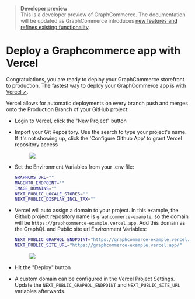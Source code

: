 > **Developer preview**  
> This is a developer preview of GraphCommerce. The documentation will be
> updated as GraphCommerce introduces
> [new features and refines existing functionality](https://github.com/ho-nl/m2-pwa/releases).

# Deploy a Graphcommerce app with Vercel

Congratulations, you are ready to deploy your GraphCommerce storefront to
production. The fastest way to deploy your GraphCommerce app is with
[Vercel ↗](https://vercel.com/).

Vercel allows for automatic deployments on every branch push and merges onto the
Production Branch of your GitHub project:

- Login to Vercel, click the "New Project" button
- Import your Git Repository. Use the search to type your project's name. If
  it's not showing up, click the 'Configure Github App' to grant Vercel
  repository access

  <figure>
    <img src="https://cdn-std.droplr.net/files/acc_857465/e62La4"/>
  </figure>

- Set the Environment Variables from your .env file:

  ```bash
  GRAPHCMS_URL=""
  MAGENTO_ENDPOINT=""
  IMAGE_DOMAINS=""
  NEXT_PUBLIC_LOCALE_STORES=""
  NEXT_PUBLIC_DISPLAY_INCL_TAX=""
  ```

- Vercel will auto assign a domain to your project. In this example, the Github
  project repository name is `graphcommerce-example`, so the domain will be
  `https://graphcommerce-example.vercel.app`. Add this domain as the GraphQL and
  Public site url Environment Variables:

  ```bash
  NEXT_PUBLIC_GRAPHQL_ENDPOINT="https://graphcommerce-example.vercel.app/api/graphql"
  NEXT_PUBLIC_SITE_URL="https://graphcommerce-example.vercel.app/"
  ```

  <figure>
  <img src="https://cdn-std.droplr.net/files/acc_857465/gkuuby"/>
  </figure>

- Hit the "Deploy" button
- A custom domain can be configured in the Vercel Project Settings. Update the
  `NEXT_PUBLIC_GRAPHQL_ENDPOINT` and `NEXT_PUBLIC_SITE_URL` variables
  afterwards.

